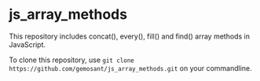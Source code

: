 # js_array_methods
This repository includes concat(), every(), fill() and find() array methods in JavaScript.

To clone this repository, use ```git clone https://github.com/gemosant/js_array_methods.git``` on your commandline.
